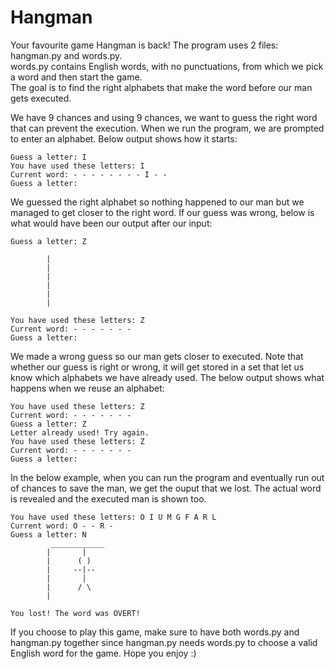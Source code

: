 # Hangman  

Your favourite game Hangman is back! The program uses 2 files: hangman.py and words.py.  
words.py contains English words, with no punctuations, from which we pick a word and then start the game.  
The goal is to find the right alphabets that make the word before our man gets executed.  

We have 9 chances and using 9 chances, we want to guess the right word that can prevent the execution. When we run the program, we are prompted to enter an alphabet. Below output shows how it starts:  
```
Guess a letter: I
You have used these letters: I
Current word: - - - - - - - - I - -
Guess a letter:
```
We guessed the right alphabet so nothing happened to our man but we managed to get closer to the right word. If our guess was wrong, below is what would have been our output after our input:  
```
Guess a letter: Z

        |
        |
        |
        |
        |
        |

You have used these letters: Z
Current word: - - - - - - -
Guess a letter:
```
We made a wrong guess so our man gets closer to executed. Note that whether our guess is right or wrong, it will get stored in a set that let us know which alphabets we have already used. The below output shows what happens when we reuse an alphabet:  
```
You have used these letters: Z
Current word: - - - - - - -
Guess a letter: Z
Letter already used! Try again.
You have used these letters: Z
Current word: - - - - - - -
Guess a letter:
```

In the below example, when you can run the program and eventually run out of chances to save the man, we get the ouput that we lost. The actual word is revealed and the executed man is shown too.
```
You have used these letters: O I U M G F A R L
Current word: O - - R -
Guess a letter: N
         ____________
        |       |
        |      ( )
        |     --|--
        |       |
        |      / \
        |

You lost! The word was OVERT!
```  

If you choose to play this game, make sure to have both words.py and hangman.py together since hangman.py needs words.py to choose a valid English word for the game. Hope you enjoy :)
